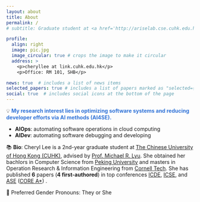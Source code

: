 ```yaml
---
layout: about
title: About
permalink: /
# subtitle: Graduate student at <a href='http://ariselab.cse.cuhk.edu.hk/'>ARISE Lab</a>, CSE, <a href="https://www.cse.cuhk.edu.hk/">CUHK</a>, advised by <a href="https://www.cse.cuhk.edu.hk/lyu/">Prof. Michael R. Lyu</a>.

profile:
  align: right
  image: pic.jpg
  image_circular: true # crops the image to make it circular
  address: >
    <p>cheryllee at link.cuhk.edu.hk</p>
    <p>Office: RM 101, SHB</p>

news: true  # includes a list of news items
selected_papers: true # includes a list of papers marked as "selected={true}"
social: true  # includes social icons at the bottom of the page
---
```


💡 <span style="color: #3274D8"><b>My research interest lies in optimizing software systems and reducing developer efforts via AI methods (AI4SE).</b></span>
- <b>AIOps</b>: automating software operations in cloud computing
- <b>AIDev</b>: automating software debugging and developing
<!-- 💻 <span style="color: #3274D8">Skills</span>: Cheryl possesses proficient statistical, DL/ML modeling, and coding skills (Python/C++) developed through various internships (<a href="https://www.apple.com/">Apple</a>, <a href="https://www2.deloitte.com/cn/en.html">Deloitte</a>, etc.) and research projects. -->

📚 <b>Bio</b>: Cheryl Lee is a 2nd-year graduate student at <a href="https://www.cse.cuhk.edu.hk/">The Chinese University of Hong Kong (CUHK)</a>, advised by <a href="https://www.cse.cuhk.edu.hk/lyu/">Prof. Michael R. Lyu</a>. She obtained her bachlors in Computer Science from <a href="https://english.pku.edu.cn/">Peking University</a> and masters in Operation Research & Information Engineering from <a href="https://tech.cornell.edu/">Cornell Tech</a>. She has published **6** papers (**4 first-authored**) in top conferences <a href="https://ieeexplore.ieee.org/xpl/conhome/1000178/all-proceedings">ICDE</a>, <a href="https://dl.acm.org/conference/icse">ICSE</a>, and <a href="https://dl.acm.org/conference/ase">ASE</a> (<a href="http://portal.core.edu.au/conf-ranks/?search=Software&by=all&source=CORE2023&sort=arank&page=1">CORE A*</a>) .

🌈 Preferred Gender Pronouns: They or She

<!-- ☀️ **Cheryl is actively looking for internships concerning FinTech or quantitative finance based on ML/DL.** -->
